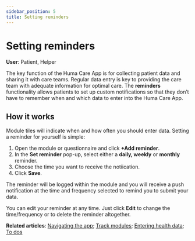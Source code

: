 ```yaml
---
sidebar_position: 5
title: Setting reminders
---
```

# Setting reminders
**User**: Patient, Helper

The key function of the Huma Care App is for collecting patient data and sharing it with care teams. Regular data entry is key to providing the care team with adequate information for optimal care. The **reminders** functionality allows patients to set up custom notifications so that they don’t have to remember when and which data to enter into the Huma Care App.

## How it works​

Module tiles will indicate when and how often you should enter data. Setting a reminder for yourself is simple:
1. Open the module or questionnaire and click **+Add reminder**.
2. In the **Set reminder** pop-up, select either a **daily, weekly** or **monthly** reminder.
3. Choose the time you want to receive the notiication.
4. Click **Save**.

The reminder will be logged within the module and you will receive a push notification at the time and frequency selected to remind you to submit your data. 

You can edit your reminder at any time. Just click **Edit** to change the time/frequency or to delete the reminder altogether.

**Related articles**: [Navigating the app](../getting-started/navigating-the-app.md); [Track modules](./track-modules.md); [Entering health data](./entering-your-health-data.md); [To dos](./to-dos.md)
